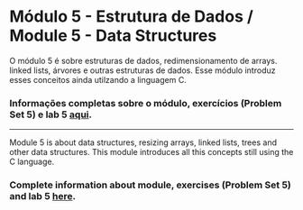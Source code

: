 # Módulo 5 - Estrutura de Dados / Module 5 - Data Structures

O módulo 5 é sobre estruturas de dados, redimensionamento de arrays. linked lists, árvores e outras estruturas de dados. Esse módulo introduz esses conceitos ainda utilzando a linguagem C.

### Informações completas sobre o módulo, exercícios (Problem Set 5) e lab 5 [aqui](https://cs50.harvard.edu/x/2021/weeks/5/).

-------------------------------------------------------------------------------------------------------------------------------------------------------------------------
Module 5 is about data structures, resizing arrays, linked lists, trees and other data structures. This module introduces all this concepts still using the C language.

### Complete information about module, exercises (Problem Set 5) and lab 5 [here](https://cs50.harvard.edu/x/2021/weeks/5/).